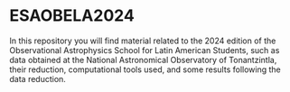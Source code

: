 # ESAOBELA2024
In this repository you will find material related to the 2024 edition of the Observational Astrophysics School for Latin American Students, such as data obtained at the National Astronomical Observatory of Tonantzintla, their reduction, computational tools used, and some results following the data reduction.
